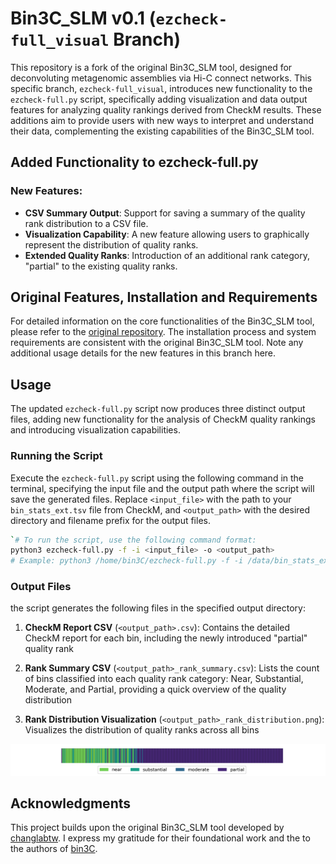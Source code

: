 # Bin3C_SLM v0.1 (`ezcheck-full_visual` Branch)

This repository is a fork of the original Bin3C_SLM tool, designed for deconvoluting metagenomic assemblies via Hi-C connect networks. This specific branch, `ezcheck-full_visual`, introduces new functionality to the `ezcheck-full.py` script, specifically adding visualization and data output features for analyzing quality rankings derived from CheckM results. These additions aim to provide users with new ways to interpret and understand their data, complementing the existing capabilities of the Bin3C_SLM tool.

## Added Functionality to ezcheck-full.py

### New Features:

- **CSV Summary Output**: Support for saving a summary of the quality rank distribution to a CSV file.
- **Visualization Capability**: A new feature allowing users to graphically represent the distribution of quality ranks.
- **Extended Quality Ranks**: Introduction of an additional rank category, "partial" to the existing quality ranks.

## Original Features, Installation and Requirements

For detailed information on the core functionalities of the Bin3C_SLM tool, please refer to the [original repository](https://github.com/changlabtw/Bin3C_SLM). The installation process and system requirements are consistent with the original Bin3C_SLM tool. Note any additional usage details for the new features in this branch here.

## Usage

The updated `ezcheck-full.py` script now produces three distinct output files, adding new functionality for the analysis of CheckM quality rankings and introducing visualization capabilities.

### Running the Script

Execute the `ezcheck-full.py` script using the following command in the terminal, specifying the input file and the output path where the script will save the generated files. Replace `<input_file>` with the path to your `bin_stats_ext.tsv` file from CheckM, and `<output_path>` with the desired directory and filename prefix for the output files.


```bash
`# To run the script, use the following command format: 
python3 ezcheck-full.py -f -i <input_file> -o <output_path>
# Example: python3 /home/bin3C/ezcheck-full.py -f -i /data/bin_stats_ext.tsv -o /results/ezcheck_result`
```

### Output Files

the script generates the following files in the specified output directory:

1. **CheckM Report CSV** (`<output_path>.csv`): Contains the detailed CheckM report for each bin, including the newly introduced "partial" quality rank
    
2. **Rank Summary CSV** (`<output_path>_rank_summary.csv`): Lists the count of bins classified into each quality rank category: Near, Substantial, Moderate, and Partial, providing a quick overview of the quality distribution
    
3. **Rank Distribution Visualization** (`<output_path>_rank_distribution.png`): Visualizes the distribution of quality ranks across all bins

![Rank Distribution Visualization](./Images/ezcheckm_result_rank_distribution.png)

## Acknowledgments

This project builds upon the original Bin3C_SLM tool developed by [changlabtw](https://github.com/changlabtw). I express my gratitude for their foundational work and the to the authors of [bin3C](https://github.com/cerebis/bin3C).

